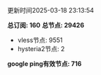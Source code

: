 更新时间2025-03-18 23:13:54

**总订阅: 160**
**总节点: 29426**
- vless节点: 9551
- hysteria2节点: 2

**google ping有效节点: 716**
